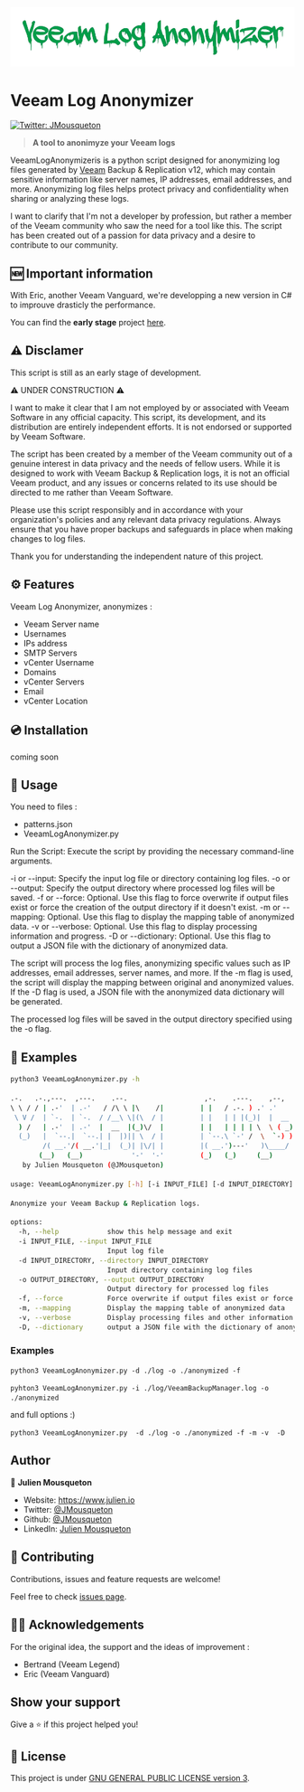 ![](/.github/logo.png)

# Veeam Log Anonymizer 
[![Twitter: JMousqueton](https://img.shields.io/twitter/follow/JMousqueton.svg?style=social)](https://twitter.com/JMousqueton)

> __A tool to anonimyze your Veeam logs__


VeeamLogAnonymizeris is a python script designed for anonymizing log files generated by [Veeam](https://www.veeam.com) Backup & Replication v12,  which may contain sensitive information like server names, IP addresses, email addresses, and more. Anonymizing log files helps protect privacy and confidentiality when sharing or analyzing these logs.

I want to clarify that I'm not a developer by profession, but rather a member of the Veeam community who saw the need for a tool like this. The script has been created out of a passion for data privacy and a desire to contribute to our community.

## 🆕 Important information

With Eric, another Veeam Vanguard, we're developping a new version in C# to improuve drasticly the performance. 

You can find the **early stage** project  [here](https://github.com/JMousqueton/VBRLogAnonymizer). 

## ⚠️ Disclamer 

This script is still as an early stage of development. 

⚠️ UNDER CONSTRUCTION ⚠️

I want to make it clear that I am not employed by or associated with Veeam Software in any official capacity. This script, its development, and its distribution are entirely independent efforts. It is not endorsed or supported by Veeam Software.

The script has been created by a member of the Veeam community out of a genuine interest in data privacy and the needs of fellow users. While it is designed to work with Veeam Backup & Replication logs, it is not an official Veeam product, and any issues or concerns related to its use should be directed to me rather than Veeam Software.

Please use this script responsibly and in accordance with your organization's policies and any relevant data privacy regulations. Always ensure that you have proper backups and safeguards in place when making changes to log files.

Thank you for understanding the independent nature of this project.

## ⚙️ Features

Veeam Log Anonymizer, anonymizes : 

- Veeam Server name 
- Usernames 
- IPs address 
- SMTP Servers     
- vCenter Username 
- Domains
- vCenter Servers
- Email
- vCenter Location

## 💿 Installation

coming soon

## 🚀 Usage 

You need to files : 
* patterns.json 
* VeeamLogAnonymizer.py 
  
Run the Script: Execute the script by providing the necessary command-line arguments.

-i or --input: Specify the input log file or directory containing log files.
-o or --output: Specify the output directory where processed log files will be saved.
-f or --force: Optional. Use this flag to force overwrite if output files exist or force the creation of the output directory if it doesn't exist.
-m or --mapping: Optional. Use this flag to display the mapping table of anonymized data.
-v or --verbose: Optional. Use this flag to display processing information and progress.
-D or --dictionary: Optional. Use this flag to output a JSON file with the dictionary of anonymized data.

The script will process the log files, anonymizing specific values such as IP addresses, email addresses, server names, and more.
If the -m flag is used, the script will display the mapping between original and anonymized values.
If the -D flag is used, a JSON file with the anonymized data dictionary will be generated.

The processed log files will be saved in the output directory specified using the -o flag.

## 📝 Examples 

```bash
python3 VeeamLogAnonymizer.py -h

.-.   .-.,---.  ,---.    .--.                   ,-.    .---.    ,--,              .--.  .-. .-. .---.  .-. .-..-.   .-.        ,-. _____  ,---.  ,---.    
\ \ / / | .-'  | .-'   / /\ \ |\    /|         | |   / .-. ) .' .'              / /\ \ |  \| |/ .-. ) |  \| | \ \_/ )/|\    /||(|/___  / | .-'  | .-.\   
 \ V /  | `-.  | `-.  / /__\ \|(\  / |         | |   | | |(_)|  |  __          / /__\ \|   | || | |(_)|   | |  \   (_)|(\  / |(_)   / /) | `-.  | `-'/   
  ) /   | .-'  | .-'  |  __  |(_)\/  |         | |   | | | | \  \ ( _)         |  __  || |\  || | | | | |\  |   ) (   (_)\/  || |  / /(_)| .-'  |   (    
  (_)   |  `--.|  `--.| |  |)|| \  / |         | `--.\ `-' /  \  `-) )         | |  |)|| | |)|\ `-' / | | |)|   | |   | \  / || | / /___ |  `--.| |\ \   
        /( __.'/( __.'|_|  (_)| |\/| |         |( __.')---'   )\____/          |_|  (_)/(  (_) )---'  /(  (_)  /(_|   | |\/| |`-'(_____/ /( __.'|_| \)\  
       (__)   (__)            '-'  '-'         (_)   (_)     (__)                     (__)    (_)    (__)     (__)    '-'  '-'          (__) v 1.0  (__) 
   by Julien Mousqueton (@JMousqueton)
    
usage: VeeamLogAnonymizer.py [-h] [-i INPUT_FILE] [-d INPUT_DIRECTORY] -o OUTPUT_DIRECTORY [-f] [-m] [-v] [-D]

Anonymize your Veeam Backup & Replication logs.

options:
  -h, --help            show this help message and exit
  -i INPUT_FILE, --input INPUT_FILE
                        Input log file
  -d INPUT_DIRECTORY, --directory INPUT_DIRECTORY
                        Input directory containing log files
  -o OUTPUT_DIRECTORY, --output OUTPUT_DIRECTORY
                        Output directory for processed log files
  -f, --force           Force overwrite if output files exist or force the creation of output directory if not exists
  -m, --mapping         Display the mapping table of anonymized data
  -v, --verbose         Display processing files and other information
  -D, --dictionary      output a JSON file with the dictionary of anonymized data
  ```

### Examples 

`python3 VeeamLogAnonymizer.py -d ./log -o ./anonymized -f`

`pyhton3 VeeamLogAnonymizer.py -i ./log/VeeamBackupManager.log -o ./anonymized`

and full options :) 

`python3 VeeamLogAnonymizer.py  -d ./log -o ./anonymized -f -m -v  -D     `

## Author

👤 **Julien Mousqueton**

* Website: <https://www.julien.io>
* Twitter: [@JMousqueton](https://twitter.com/JMousqueton)
* Github: [@JMousqueton](https://github.com/JMousqueton)
* LinkedIn: [Julien Mousqueton](https://linkedin.com/in/julienmousqueton)

## 🤝 Contributing

Contributions, issues and feature requests are welcome!

Feel free to check [issues page](https://github.com/JMousqueton/Badware/issues).

## 🙏🏻 Acknowledgements

For the original idea, the support and the ideas of improvement :   

* Bertrand (Veeam Legend)
* Eric (Veeam Vanguard)
  
## Show your support

Give a ⭐️ if this project helped you!

## 📝 License

This project is under [GNU GENERAL PUBLIC LICENSE version 3](https://github.com/JMousqueton/VeeamLogAnonymizer/blob/main/LICENSE).
